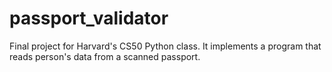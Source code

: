 # passport_validator
Final project for Harvard's CS50 Python class. It implements a program that reads person's data from a scanned passport.
